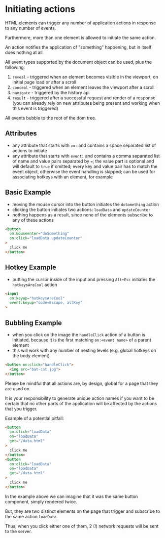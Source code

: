 # Initiating actions

HTML elements can trigger any number of application actions in response to any
number of events.

Furthermore, more than one element is allowed to initiate the same action.

An action notifies the application of "something" happening, but in itself does
nothing at all.

All event types supported by the document object can be used, plus the
following:

1. `reveal` - triggered when an element becomes visible in the viewport, on
   initial page load or after a scroll
1. `conceal` - triggered when an element leaves the viewport after a scroll
1. `navigate` - triggered by the history api
1. `result` - triggered after a successful request and render of a response (you
   can already rely on new attributes being present and working when this event
   is triggered)

All events bubble to the root of the dom tree.

## Attributes

- any attribute that starts with `on:` and contains a space separated list of
  actions to initiate
- any attribute that starts with `event:` and contains a comma separated list
  of name and value pairs separated by `=`; the value part is optional and will
  default to `true` if omitted; every key and value pair has to match the event
  object, otherwise the event handling is skipped; can be used for associating
  hotkeys with an element, for example

## Basic Example

- moving the mouse cursor into the button initiates the `doSomething` action
- clicking the button initiates two actions: `loadData` and `updateCounter`
- nothing happens as a result, since none of the elements subscribe to any
  of these actions

```html
<button
  on:mouseenter="doSomething"
  on:click="loadData updateCounter"
>
  click me
</button>
```

## Hotkey Example

- putting the cursor inside of the input and pressing `Alt+Esc` initiates the
  `hotkeysAreCool` action

```html
<input
  on:keyup="hotkeysAreCool"
  event:keyup="code=Escape, altKey"
>
```

## Bubbling Example

- when you click on the image the `handleClick` action of a button is initiated,
  because it is the first matching `on:<event name>` of a parent element
- this will work with any number of nesting levels (e.g. global hotkeys on the
  body element)

```html
<button on:click="handleClick">
  <img src="bat-cat.jpg">
</button>
```

Please be mindful that all actions are, by design, global for a page that they
are used on.

It is your responsibility to generate unique action names if you want to be
certain that no other parts of the application will be affected by the actions
that you trigger.

Example of a potential pitfall:

```html
<button
  on:click="loadData"
  on="loadData"
  get="/data.html"
>
  click me
</button>
<button
  on:click="loadData"
  on="loadData"
  get="/data.html"
>
  click me
</button>
```

In the example above we can imagine that it was the same button component,
simply rendered twice.

But, they are two distinct elements on the page that trigger and subscribe to
the same action `loadData`.

Thus, when you click either one of them, 2 (!) network requests will be sent to
the server.
